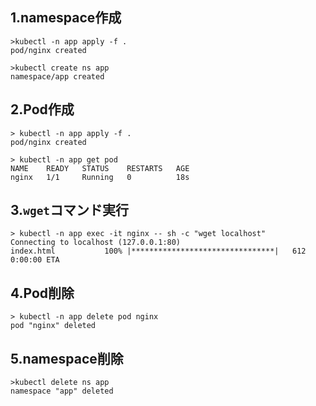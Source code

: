 ## 1.namespace作成

```
>kubectl -n app apply -f .
pod/nginx created

>kubectl create ns app
namespace/app created
```

## 2.Pod作成
```
> kubectl -n app apply -f .
pod/nginx created

> kubectl -n app get pod
NAME    READY   STATUS    RESTARTS   AGE
nginx   1/1     Running   0          18s
```

## 3.`wget`コマンド実行
```
> kubectl -n app exec -it nginx -- sh -c "wget localhost"
Connecting to localhost (127.0.0.1:80)
index.html           100% |********************************|   612  0:00:00 ETA
```

## 4.Pod削除
```
> kubectl -n app delete pod nginx
pod "nginx" deleted
```

## 5.namespace削除
```
>kubectl delete ns app
namespace "app" deleted
```